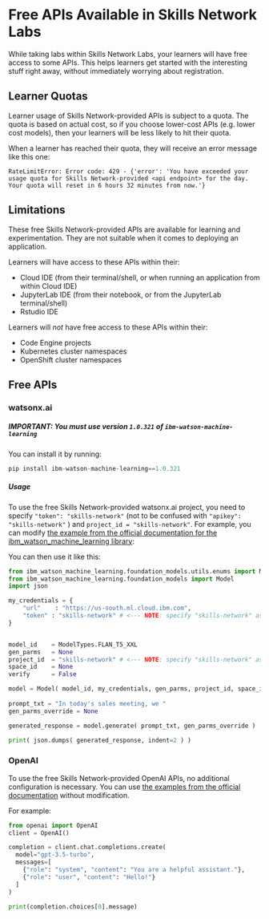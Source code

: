 # Free APIs Available in Skills Network Labs

While taking labs within Skills Network Labs, your learners will have free access to some APIs. 
This helps learners get started with the interesting stuff right away, without immediately worrying about registration.

## Learner Quotas

Learner usage of Skills Network-provided APIs is subject to a quota. The quota is based on actual cost, so if you choose lower-cost APIs (e.g. lower cost models), then your learners will be less likely to hit their quota.

When a learner has reached their quota, they will receive an error message like this one:

```shell
RateLimitError: Error code: 429 - {'error': 'You have exceeded your usage quota for Skills Network-provided <api endpoint> for the day. Your quota will reset in 6 hours 32 minutes from now.'}
```

## Limitations

These free Skills Network-provided APIs are available for learning and experimentation. They are not suitable when it comes to deploying an application. 

Learners will have access to these APIs within their:
- Cloud IDE (from their terminal/shell, or when running an application from within Cloud IDE)
- JupyterLab IDE (from their notebook, or from the JupyterLab terminal/shell)
- Rstudio IDE

Learners will _not_ have free access to these APIs within their:
- Code Engine projects
- Kubernetes cluster namespaces
- OpenShift cluster namespaces


## Free APIs

### watsonx.ai

##### IMPORTANT: You must use version `1.0.321` of `ibm-watson-machine-learning`

You can install it by running:

```python
pip install ibm-watson-machine-learning==1.0.321
```

##### Usage
To use the free Skills Network-provided watsonx.ai project, you need to specify `"token": "skills-network"` (not to be confused with `"apikey": "skills-network"` ) and `project_id = "skills-network"`. For example, you can modify [the example from the official documentation for the ibm_watson_machine_learning library](https://www.ibm.com/docs/en/watsonx-as-a-service?topic=models-python-library#example-prompt-a-foundation-model-with-default-parameters):



You can then use it like this:
```python
from ibm_watson_machine_learning.foundation_models.utils.enums import ModelTypes
from ibm_watson_machine_learning.foundation_models import Model
import json

my_credentials = {
    "url"    : "https://us-south.ml.cloud.ibm.com",
    "token" : "skills-network" # <--- NOTE: specify "skills-network" as your token (NOT as your apikey) 
}


model_id    = ModelTypes.FLAN_T5_XXL
gen_parms   = None
project_id  = "skills-network" # <--- NOTE: specify "skills-network" as your project_id
space_id    = None
verify      = False

model = Model( model_id, my_credentials, gen_parms, project_id, space_id, verify )   
 
prompt_txt = "In today's sales meeting, we "
gen_parms_override = None

generated_response = model.generate( prompt_txt, gen_parms_override )

print( json.dumps( generated_response, indent=2 ) )
```

### OpenAI

To use the free Skills Network-provided OpenAI APIs, no additional configuration is necessary. You can use [the examples from the official documentation](https://platform.openai.com/docs/api-reference/chat/create) without modification.

For example:
```python
from openai import OpenAI
client = OpenAI()

completion = client.chat.completions.create(
  model="gpt-3.5-turbo",
  messages=[
    {"role": "system", "content": "You are a helpful assistant."},
    {"role": "user", "content": "Hello!"}
  ]
)

print(completion.choices[0].message)
```
